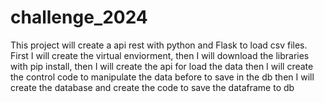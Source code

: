 # challenge_2024
This project will create a api rest with python and Flask to load csv files.
First I will create the virtual enviorment, 
then I will download the libraries with pip install,
then I will create the api for load the data
then I will create the control code to manipulate the data before to save in the db
then I will create the database and create the code to save the dataframe to db
